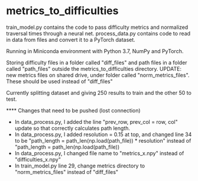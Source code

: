 # metrics_to_difficulties
train_model.py contains the code to pass difficulty metrics and normalized traversal times through a neural net.
process_data.py contains code to read in data from files and convert it to a PyTorch dataset.

Running in Miniconda environment with Python 3.7, NumPy and PyTorch.

Storing difficulty files in a folder called "diff_files" and path files in a folder called "path_files" outside the metrics_to_difficulties directory.
UPDATE: new metrics files on shared drive, under folder called "norm_metrics_files". These should be used instead of "diff_files"

Currently splitting dataset and giving 250 results to train and the other 50 to test.


**** Changes that need to be pushed (lost connection)
* In data_process.py, I added the line "prev_row, prev_col = row, col" update so that correctly calculates path length.
* In data_process.py, I added resolution = 0.15 at top, and changed line 34 to be "path_length = path_len(np.load(path_file)) * resolution" instead of "path_length = path_len(np.load(path_file))
* In data_process.py, I changed file name to "metrics_x.npy" instead of "difficulties_x.npy"
* In train_model.py line 29, change metrics directory to "norm_metrics_files" instead of "diff_files"
